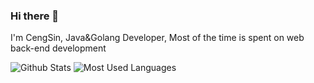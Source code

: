 ### Hi there 👋

I'm CengSin, Java&Golang Developer, Most of the time is spent on web back-end development

<!--
**CengSin/CengSin** is a ✨ _special_ ✨ repository because its `README.md` (this file) appears on your GitHub profile.

Here are some ideas to get you started:

- 🔭 I’m currently working on ...
- 🌱 I’m currently learning ...
- 👯 I’m looking to collaborate on ...
- 🤔 I’m looking for help with ...
- 💬 Ask me about ...
- 📫 How to reach me: ...
- 😄 Pronouns: ...
- ⚡ Fun fact: ...
-->

![Github Stats](https://github-readme-stats.vercel.app/api?username=CengSin&show_icons=true&theme=gruvbox&line_height=40)
![Most Used Languages](https://github-readme-stats.vercel.app/api/top-langs/?username=CengSin&theme=gruvbox&hide=html&line_height=50)
